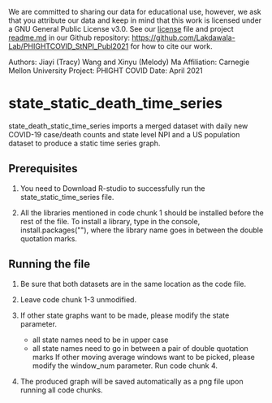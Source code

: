 We are committed to sharing our data for educational use, however, we ask that you attribute our data and keep in mind that this work is licensed under a GNU General Public License v3.0. See our [license](https://github.com/Lakdawala-Lab/PHIGHTCOVID_StNPI_Publ2021/blob/main/LICENSE) file and project [readme.md](https://github.com/Lakdawala-Lab/PHIGHTCOVID_StNPI_Publ2021/blob/main/README.md) in our Github repository: https://github.com/Lakdawala-Lab/PHIGHTCOVID_StNPI_Publ2021 for how to cite our work.  

Authors: Jiayi (Tracy) Wang and Xinyu (Melody) Ma
Affiliation: Carnegie Mellon University
Project: PHIGHT COVID
Date: April 2021

# state_static_death_time_series

state_death_static_time_series imports a merged dataset with daily new COVID-19 case/death counts and state level NPI and 
a US population dataset to produce a static time series graph.


## Prerequisites

1. You need to Download R-studio to successfully run the state_static_time_series file.

2. All the libraries mentioned in code chunk 1 should be installed before the rest of the file.
To install a library, type in the console, install.packages(""), where the library name goes
in between the double quotation marks.


## Running the file

1. Be sure that both datasets are in the same location as the code file.

2. Leave code chunk 1-3 unmodified.

3. If other state graphs want to be made, please modify the state parameter. 
	- all state names need to be in upper case
	- all state names need to go in between a pair of double quotation marks
If other moving average windows want to be picked, please modify the window_num parameter.
Run code chunk 4.

4. The produced graph will be saved automatically as a png file upon running all code chunks.




